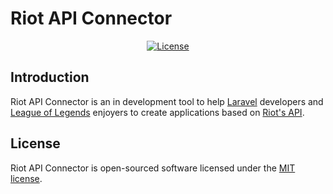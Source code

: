# Riot API Connector

<p align="center">
    <a href="https://packagist.org/packages/anthonyrave/riot-api-connector">
        <img src="https://img.shields.io/gitlab/license/anthonyrave/riot-api-connector" alt="License">
    </a>
</p>

## Introduction

Riot API Connector is an in development tool to help [Laravel](https://laravel.com/) developers and [League of Legends](https://www.leagueoflegends.com/en-us/) 
enjoyers to create applications based on [Riot's API](https://developer.riotgames.com/apis).

## License

Riot API Connector is open-sourced software licensed under the [MIT license](LICENSE).
